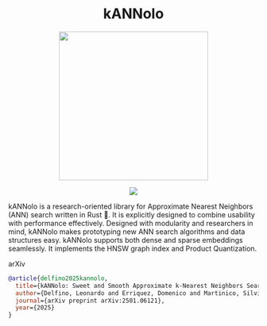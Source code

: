 

<h1 align="center">kANNolo</h1>
<p align="center">
    <img width="300px" src="https://github.com/SilvioM97/kannolo_private/blob/main/kannolo.png" />
</p>

<p align="center">
    <a href="https://arxiv.org/abs/2501.06121"><img src="https://badgen.net/static/arXiv/2501.06121/red" /></a>
</p>


<!--
<p align="center">    
    <a href="https://crates.io/crates/seismic"><img src="https://badgen.infra.medigy.com/crates/v/seismic" /></a>
    <a href="https://crates.io/crates/seismic"><img src="https://badgen.infra.medigy.com/crates/d/seismic" /></a>
    <a href="LICENSE.md"><img src="https://badgen.net/static/license/MIT/blue" /></a>
</p>

-->

kANNolo is a research-oriented library for Approximate Nearest Neighbors (ANN) search written in Rust 🦀. It is explicitly designed to combine usability with performance effectively. Designed with modularity and researchers in mind, kANNolo makes prototyping new ANN search algorithms and data structures easy. kANNolo supports both dense and sparse embeddings seamlessly. It implements the HNSW graph index and Product Quantization.


<!--
Details on how to use Seismic's core engine in Rust 🦀 can be found in [`docs/RustUsage.md`](docs/RustUsage.md).

The instructions below explain how to use it by using the Python API. 


### ⚡ Installation  
To install Seismic, run:

```bash
pip install pyseismic-lsr
```

Check out the detailed installation guide in [docs/Installation.md](docs/Installation.md) for performance optimizations.


### 🚀 Quick Start  
Given a collection as a `jsonl` file, you can quickly index it by running 
```python
from seismic import SeismicIndex

json_input_file = "" # Your data collection

index = SeismicIndex.build(json_input_file)
print("Number of documents: ", index.len)
print("Avg number of non-zero components: ", index.nnz / index.len)
print("Dimensionality of the vectors: ", index.dim)

index.print_space_usage_byte()
```

and then exploit Seismic to retrieve your set of queries quickly

```python
import numpy as np

MAX_TOKEN_LEN = 30

string_type  = f'U{MAX_TOKEN_LEN}'

query = {"a": 3.5, "certain": 3.5, "query": 0.4}
query_id = "0"
query_components = np.array(list(query.keys()), dtype=string_type)
query_values = np.array(list(query.values()), dtype=np.float32)

results = index.search(
    query_id=query_id,
    query_components=query_components,
    query_values=query_values,
    k=10, 
    query_cut=3, 
    heap_factor=0.8,
)
```


### 📥 Download the Datasets  
The embeddings in ```jsonl```  format for several encoders and several datasets can be downloaded from this HuggingFace [repository](https://huggingface.co/collections/tuskanny/seismic-datasets-6610108d39c0f2299f20fc9b), together with the queries representations. 

As an example, the Splade embeddings for MSMARCO can be downloaded and extracted by running the following commands.

```bash
wget https://huggingface.co/datasets/tuskanny/seismic-msmarco-splade/resolve/main/documents.tar.gz?download=true -O documents.tar.gz 

tar -xvzf documents.tar.gz
```

or by using the Huggingface dataset download [tool](https://huggingface.co/docs/hub/en/datasets-downloading).


### 📄 Data Format  
Documents and queries should have the following format. Each line should be a JSON-formatted string with the following fields:
- `id`: must represent the ID of the document as an integer.
- `content`: the original content of the document, as a string. This field is optional. 
- `vector`: a dictionary where each key represents a token, and its corresponding value is the score, e.g., `{"dog": 2.45}`.

This is the standard output format of several libraries to train sparse models, such as [`learned-sparse-retrieval`](https://github.com/thongnt99/learned-sparse-retrieval).

The script ```convert_json_to_inner_format.py``` allows converting files formatted accordingly into the ```seismic``` inner format.

```bash
python scripts/convert_json_to_inner_format.py --document-path /path/to/document.jsonl --queries-path /path/to/queries.jsonl --output-dir /path/to/output 
```
This will generate a ```data``` directory at the ```/path/to/output``` path, with ```documents.bin``` and ```queries.bin``` binary files inside.

If you download the NQ dataset from the HuggingFace repo, you need to specify ```--input-format nq``` as it uses a slightly different format. 


### Resources
Check out our `docs` folder for more detailed guide on use to use Seismic directly in Rust, replicate the results of our paper, or use Seismic with your custom collection. 


### <a name="bib">📚 Bibliography</a>
1. Sebastian Bruch, Franco Maria Nardini, Cosimo Rulli, and Rossano Venturini. "*Efficient Inverted Indexes for Approximate Retrieval over Learned Sparse Representations*." Proc. ACM SIGIR. 2024. 
2. Sebastian Bruch, Franco Maria Nardini, Cosimo Rulli, and Rossano Venturini. "*Pairing Clustered Inverted Indexes with κ-NN Graphs for Fast Approximate Retrieval over Learned Sparse Representations*."  Proc. ACM CIKM. 2024.
3. Sebastian Bruch, Franco Maria Nardini, Cosimo Rulli, Rossano Venturini, and Leonardo Venuta. "*Investigating the Scalability of Approximate Sparse Retrieval Algorithms to Massive Datasets*." Proc. ECIR. 2025. *To Appear*. 


### Citation License
The source code in this repository is subject to the following citation license:

By downloading and using this software, you agree to cite the under-noted paper in any kind of material you produce where it was used to conduct a search or experimentation, whether be it a research paper, dissertation, article, poster, presentation, or documentation. By using this software, you have agreed to the citation license.

-->

arXiv
```bibtex
@article{delfino2025kannolo,
  title={kANNolo: Sweet and Smooth Approximate k-Nearest Neighbors Search},
  author={Delfino, Leonardo and Erriquez, Domenico and Martinico, Silvio and Nardini, Franco Maria and Rulli, Cosimo and Venturini, Rossano},
  journal={arXiv preprint arXiv:2501.06121},
  year={2025}
}
```

